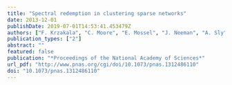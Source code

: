 ```yaml
---
title: "Spectral redemption in clustering sparse networks"
date: 2013-12-01
publishDate: 2019-07-01T14:53:41.453479Z
authors: ["F. Krzakala", "C. Moore", "E. Mossel", "J. Neeman", "A. Sly", "L. Zdeborova", "P. Zhang"]
publication_types: ["2"]
abstract: ""
featured: false
publication: "*Proceedings of the National Academy of Sciences*"
url_pdf: "http://www.pnas.org/cgi/doi/10.1073/pnas.1312486110"
doi: "10.1073/pnas.1312486110"
---
```


